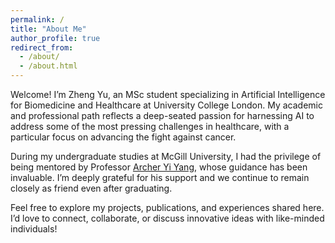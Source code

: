 ```yaml
---
permalink: /
title: "About Me"
author_profile: true
redirect_from: 
  - /about/
  - /about.html
---
```


Welcome! I’m Zheng Yu, an MSc student specializing in Artificial Intelligence for Biomedicine and Healthcare at University College London. My academic and professional path reflects a deep-seated passion for harnessing AI to address some of the most pressing challenges in healthcare, with a particular focus on advancing the fight against cancer.

During my undergraduate studies at McGill University, I had the privilege of being mentored by Professor [Archer Yi Yang](https://www.math.mcgill.ca/yyang/), whose guidance has been invaluable. I’m deeply grateful for his support and we continue to remain closely as friend even after graduating.

Feel free to explore my projects, publications, and experiences shared here. I’d love to connect, collaborate, or discuss innovative ideas with like-minded individuals!
